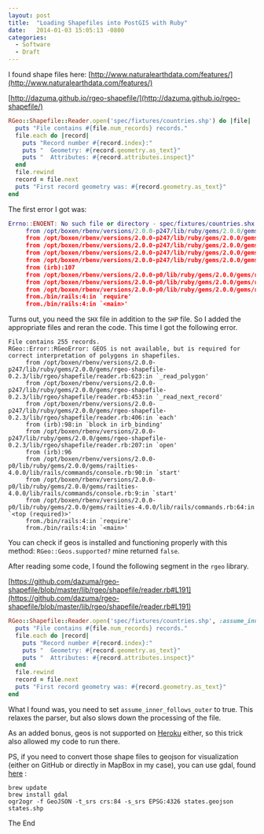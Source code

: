 ```yaml
---
layout: post
title:  "Loading Shapefiles into PostGIS with Ruby"
date:   2014-01-03 15:05:13 -0800
categories:
  - Software
  - Draft
---
```


 I found shape files here:  [http://www.naturalearthdata.com/features/](http://www.naturalearthdata.com/features/) 

  [http://dazuma.github.io/rgeo-shapefile/](http://dazuma.github.io/rgeo-shapefile/) 

```ruby
RGeo::Shapefile::Reader.open('spec/fixtures/countries.shp') do |file|
  puts "File contains #{file.num_records} records."
  file.each do |record|
    puts "Record number #{record.index}:"
    puts "  Geometry: #{record.geometry.as_text}"
    puts "  Attributes: #{record.attributes.inspect}"
  end
  file.rewind
  record = file.next
  puts "First record geometry was: #{record.geometry.as_text}"
end
```

 The first error I got was: 

```lua
Errno::ENOENT: No such file or directory - spec/fixtures/countries.shx
     from /opt/boxen/rbenv/versions/2.0.0-p247/lib/ruby/gems/2.0.0/gems/rgeo-shapefile-0.2.3/lib/rgeo/shapefile/reader.rb:227:in `initialize'
     from /opt/boxen/rbenv/versions/2.0.0-p247/lib/ruby/gems/2.0.0/gems/rgeo-shapefile-0.2.3/lib/rgeo/shapefile/reader.rb:227:in `open'
     from /opt/boxen/rbenv/versions/2.0.0-p247/lib/ruby/gems/2.0.0/gems/rgeo-shapefile-0.2.3/lib/rgeo/shapefile/reader.rb:227:in `initialize'
     from /opt/boxen/rbenv/versions/2.0.0-p247/lib/ruby/gems/2.0.0/gems/rgeo-shapefile-0.2.3/lib/rgeo/shapefile/reader.rb:204:in `new'
     from /opt/boxen/rbenv/versions/2.0.0-p247/lib/ruby/gems/2.0.0/gems/rgeo-shapefile-0.2.3/lib/rgeo/shapefile/reader.rb:204:in `open'
     from (irb):107
     from /opt/boxen/rbenv/versions/2.0.0-p0/lib/ruby/gems/2.0.0/gems/railties-4.0.0/lib/rails/commands/console.rb:90:in `start'
     from /opt/boxen/rbenv/versions/2.0.0-p0/lib/ruby/gems/2.0.0/gems/railties-4.0.0/lib/rails/commands/console.rb:9:in `start'
     from /opt/boxen/rbenv/versions/2.0.0-p0/lib/ruby/gems/2.0.0/gems/railties-4.0.0/lib/rails/commands.rb:64:in `<top (required)>'
     from./bin/rails:4:in `require'
     from./bin/rails:4:in `<main>'
```

 Turns out, you need the `SHX` file in addition to the `SHP` file. So I added the appropriate files and reran the code. This time I got the following error. 

```
File contains 255 records.
RGeo::Error::RGeoError: GEOS is not available, but is required for correct interpretation of polygons in shapefiles.
     from /opt/boxen/rbenv/versions/2.0.0-p247/lib/ruby/gems/2.0.0/gems/rgeo-shapefile-0.2.3/lib/rgeo/shapefile/reader.rb:623:in `_read_polygon'
     from /opt/boxen/rbenv/versions/2.0.0-p247/lib/ruby/gems/2.0.0/gems/rgeo-shapefile-0.2.3/lib/rgeo/shapefile/reader.rb:453:in `_read_next_record'
     from /opt/boxen/rbenv/versions/2.0.0-p247/lib/ruby/gems/2.0.0/gems/rgeo-shapefile-0.2.3/lib/rgeo/shapefile/reader.rb:406:in `each'
     from (irb):98:in `block in irb_binding'
     from /opt/boxen/rbenv/versions/2.0.0-p247/lib/ruby/gems/2.0.0/gems/rgeo-shapefile-0.2.3/lib/rgeo/shapefile/reader.rb:207:in `open'
     from (irb):96
     from /opt/boxen/rbenv/versions/2.0.0-p0/lib/ruby/gems/2.0.0/gems/railties-4.0.0/lib/rails/commands/console.rb:90:in `start'
     from /opt/boxen/rbenv/versions/2.0.0-p0/lib/ruby/gems/2.0.0/gems/railties-4.0.0/lib/rails/commands/console.rb:9:in `start'
     from /opt/boxen/rbenv/versions/2.0.0-p0/lib/ruby/gems/2.0.0/gems/railties-4.0.0/lib/rails/commands.rb:64:in `<top (required)>'
     from./bin/rails:4:in `require'
     from./bin/rails:4:in `<main>'
```

 You can check if geos is installed and functioning properly with this method: `RGeo::Geos.supported?` mine returned `false`.   

 After reading some code, I found the following segment in the  `rgeo`  library. 

  [https://github.com/dazuma/rgeo-shapefile/blob/master/lib/rgeo/shapefile/reader.rb#L191](https://github.com/dazuma/rgeo-shapefile/blob/master/lib/rgeo/shapefile/reader.rb#L191) 

```ruby
RGeo::Shapefile::Reader.open('spec/fixtures/countries.shp', :assume_inner_follows_outer => true) do |file|
  puts "File contains #{file.num_records} records."
  file.each do |record|
    puts "Record number #{record.index}:"
    puts "  Geometry: #{record.geometry.as_text}"
    puts "  Attributes: #{record.attributes.inspect}"
  end
  file.rewind
  record = file.next
  puts "First record geometry was: #{record.geometry.as_text}"
end
```

 What I found was, you need to set `assume_inner_follows_outer` to true. This relaxes the parser, but also slows down the processing of the file. 

 As an added bonus, geos is not supported on  [Heroku](http://heroku.com)  either, so this trick also allowed my code to run there. 

 PS, if you need to convert those shape files to geojson for visualization (either on GitHub or directly in MapBox in my case), you can use gdal, found  [here](http://ben.balter.com/2013/06/26/how-to-convert-shapefiles-to-geojson-for-use-on-github/) : 

```shell
brew update
brew install gdal
ogr2ogr -f GeoJSON -t_srs crs:84 -s_srs EPSG:4326 states.geojson states.shp 
```

 The End 

